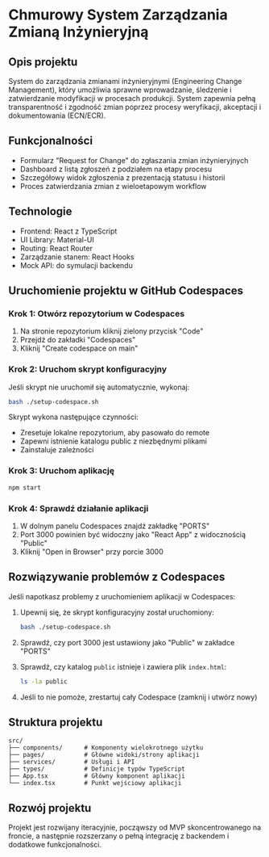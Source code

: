 # Chmurowy System Zarządzania Zmianą Inżynieryjną

## Opis projektu

System do zarządzania zmianami inżynieryjnymi (Engineering Change Management), który umożliwia sprawne wprowadzanie, śledzenie i zatwierdzanie modyfikacji w procesach produkcji. System zapewnia pełną transparentność i zgodność zmian poprzez procesy weryfikacji, akceptacji i dokumentowania (ECN/ECR).

## Funkcjonalności

- Formularz "Request for Change" do zgłaszania zmian inżynieryjnych
- Dashboard z listą zgłoszeń z podziałem na etapy procesu
- Szczegółowy widok zgłoszenia z prezentacją statusu i historii
- Proces zatwierdzania zmian z wieloetapowym workflow

## Technologie

- Frontend: React z TypeScript
- UI Library: Material-UI
- Routing: React Router
- Zarządzanie stanem: React Hooks
- Mock API: do symulacji backendu

## Uruchomienie projektu w GitHub Codespaces

### Krok 1: Otwórz repozytorium w Codespaces

1. Na stronie repozytorium kliknij zielony przycisk "Code"
2. Przejdź do zakładki "Codespaces"
3. Kliknij "Create codespace on main"

### Krok 2: Uruchom skrypt konfiguracyjny

Jeśli skrypt nie uruchomił się automatycznie, wykonaj:

```bash
bash ./setup-codespace.sh
```

Skrypt wykona następujące czynności:
- Zresetuje lokalne repozytorium, aby pasowało do remote
- Zapewni istnienie katalogu public z niezbędnymi plikami
- Zainstaluje zależności

### Krok 3: Uruchom aplikację

```bash
npm start
```

### Krok 4: Sprawdź działanie aplikacji

1. W dolnym panelu Codespaces znajdź zakładkę "PORTS"
2. Port 3000 powinien być widoczny jako "React App" z widocznością "Public"
3. Kliknij "Open in Browser" przy porcie 3000

## Rozwiązywanie problemów z Codespaces

Jeśli napotkasz problemy z uruchomieniem aplikacji w Codespaces:

1. Upewnij się, że skrypt konfiguracyjny został uruchomiony:
   ```bash
   bash ./setup-codespace.sh
   ```

2. Sprawdź, czy port 3000 jest ustawiony jako "Public" w zakładce "PORTS"

3. Sprawdź, czy katalog `public` istnieje i zawiera plik `index.html`:
   ```bash
   ls -la public
   ```

4. Jeśli to nie pomoże, zrestartuj cały Codespace (zamknij i utwórz nowy)

## Struktura projektu

```
src/
├── components/      # Komponenty wielokrotnego użytku
├── pages/           # Główne widoki/strony aplikacji
├── services/        # Usługi i API
├── types/           # Definicje typów TypeScript
├── App.tsx          # Główny komponent aplikacji
└── index.tsx        # Punkt wejściowy aplikacji
```

## Rozwój projektu

Projekt jest rozwijany iteracyjnie, począwszy od MVP skoncentrowanego na froncie, a następnie rozszerzany o pełną integrację z backendem i dodatkowe funkcjonalności.